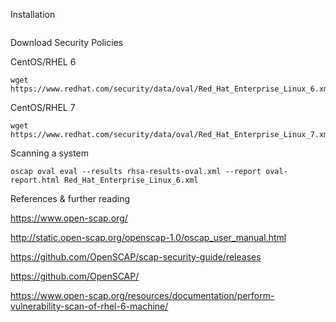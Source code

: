 Installation

```
```

Download Security Policies

CentOS/RHEL 6
```
wget https://www.redhat.com/security/data/oval/Red_Hat_Enterprise_Linux_6.xml
```

CentOS/RHEL 7
```
wget https://www.redhat.com/security/data/oval/Red_Hat_Enterprise_Linux_7.xml
```

Scanning a system
```
oscap oval eval --results rhsa-results-oval.xml --report oval-report.html Red_Hat_Enterprise_Linux_6.xml
```

References & further reading

https://www.open-scap.org/

http://static.open-scap.org/openscap-1.0/oscap_user_manual.html

https://github.com/OpenSCAP/scap-security-guide/releases

https://github.com/OpenSCAP/

https://www.open-scap.org/resources/documentation/perform-vulnerability-scan-of-rhel-6-machine/
